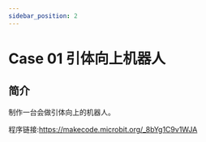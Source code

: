 ```yaml
---
sidebar_position: 2
---
```


# Case 01 引体向上机器人

## 简介

制作一台会做引体向上的机器人。

程序链接:https://makecode.microbit.org/_8bYg1C9v1WJA
